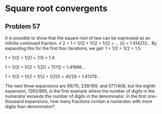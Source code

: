 # Square root convergents
## Problem 57
It is possible to show that the square root of two can be expressed as an infinite continued fraction.
√ 2 = 1 + 1/(2 + 1/(2 + 1/(2 + ... ))) = 1.414213...
By expanding this for the first four iterations, we get:
1 + 1/2 = 3/2 = 1.5

1 + 1/(2 + 1/2) = 7/5 = 1.4

1 + 1/(2 + 1/(2 + 1/2)) = 17/12 = 1.41666...

1 + 1/(2 + 1/(2 + 1/(2 + 1/2))) = 41/29 = 1.41379...





The next three expansions are 99/70, 239/169, and 577/408, but the eighth expansion, 1393/985, is the first example where the number of digits in the numerator exceeds the number of digits in the denominator.
In the first one-thousand expansions, how many fractions contain a numerator with more digits than denominator?
